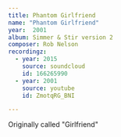 ```yaml
---
title: Phantom Girlfriend
name: "Phantom Girlfriend"
year:  2001
album: Simmer & Stir version 2
composer: Rob Nelson
recordingz:
  - year: 2015
    source: soundcloud
    id: 166265990
  - year: 2001
    source: youtube
    id: ZmotqRG_BNI

---
```


Originally called "Girlfriend"
